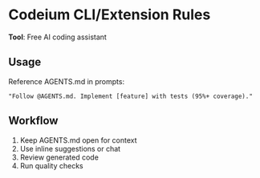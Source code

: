 <!-- CODEIUM:START -->
# Codeium CLI/Extension Rules

**Tool**: Free AI coding assistant

## Usage

Reference AGENTS.md in prompts:
```
"Follow @AGENTS.md. Implement [feature] with tests (95%+ coverage)."
```

## Workflow

1. Keep AGENTS.md open for context
2. Use inline suggestions or chat
3. Review generated code
4. Run quality checks

<!-- CODEIUM:END -->
